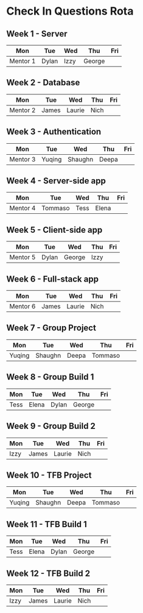 # Check In Questions Rota

## Week 1 - Server

| Mon      | Tue      | Wed      | Thu   | Fri |
| -------- | -------- | -------- | ----- | --- |
| Mentor 1 | Dylan     | Izzy  | George  |

## Week 2 - Database

| Mon      | Tue      | Wed       | Thu  | Fri |
| -------- | -------- | --------  | ---- | --- |
| Mentor 2 | James    | Laurie    | Nich |

## Week 3 - Authentication

| Mon          | Tue      | Wed      | Thu   | Fri  |
| ------------ | -------- | -------- | ----- | ---- |
| Mentor 3     | Yuqing   | Shaughn   | Deepa | 

## Week 4 - Server-side app

| Mon      | Tue      | Wed    | Thu     | Fri |
| -------- | -------- | ------ | ------- | --- |
| Mentor 4 | Tommaso  | Tess   | Elena   |     

## Week 5 - Client-side app

| Mon      | Tue      | Wed      | Thu   | Fri |
| -------- | -------- | -------- | ----- | --- |
| Mentor 5 | Dylan    | George   | Izzy  |     

## Week 6 - Full-stack app

| Mon      | Tue      | Wed       | Thu  | Fri |
| -------- | -------- | --------- | ---- | --- |
| Mentor 6 | James    | Laurie    | Nich |     

## Week 7 - Group Project

| Mon    | Tue    | Wed    | Thu     | Fri |
| ------ | ------ | ------ | ------- | --- |
| Yuqing | Shaughn | Deepa  | Tommaso |     

## Week 8 - Group Build 1

| Mon  | Tue   | Wed    | Thu    | Fri |
| ---- | ----- | ------ | ----   | --- |
| Tess | Elena | Dylan  | George |     

## Week 9 - Group Build 2

| Mon   | Tue   | Wed    | Thu     | Fri |
| ----- | ----  | ------ | ------- | --- |
| Izzy  | James | Laurie | Nich    |     |

## Week 10 - TFB Project

| Mon     | Tue    | Wed   | Thu     | Fri |
| ------- | -----  | ----- | ------- | --- |
| Yuqing  | Shaughn | Deepa | Tommaso |     |

## Week 11 - TFB Build 1

| Mon  | Tue   | Wed    | Thu     | Fri |
| ---- | ----- | ------ | ------- | --- |
| Tess | Elena | Dylan  | George  |     |

## Week 12 - TFB Build 2

| Mon  | Tue   | Wed    | Thu      | Fri |
| ---- | ----- | ------ | -------- | --- |
| Izzy | James | Laurie | Nich     |     |
